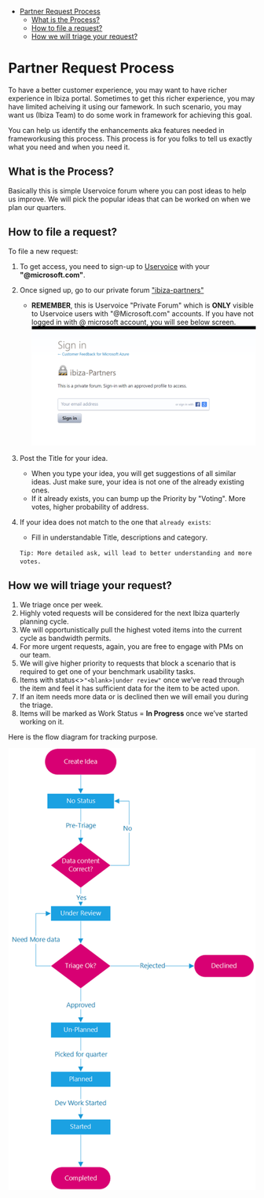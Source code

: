 * [Partner Request Process](#partner-request-process)
    * [What is the Process?](#partner-request-process-what-is-the-process)
    * [How to file a request?](#partner-request-process-how-to-file-a-request)
    * [How we will triage your request?](#partner-request-process-how-we-will-triage-your-request)



<a name="partner-request-process"></a>
# Partner Request Process

To have a better customer experience, you may want to have richer experience in Ibiza portal. Sometimes to get this richer experience, you may have limited acheiving it using our famework. In such scenario, you may want us (Ibiza Team) to do some work in framework for achieving this goal.

You can help us identify the enhancements aka features needed in frameworkusing this process. This process is for you folks to tell us exactly what you need and when you need it.

<a name="partner-request-process-what-is-the-process"></a>
## What is the Process?

Basically this is simple Uservoice forum where you can post ideas to help us improve. We will pick the popular ideas that can be worked on when we plan our quarters.

<a name="partner-request-process-how-to-file-a-request"></a>
## How to file a request?

To file a new request:

1. To get access, you need to sign-up to [Uservoice](https://aka.ms/portalfx/uservoice) with your **"@microsoft.com"**.
2.  Once signed up, go to our private forum ["ibiza-partners"](https://aka.ms/portalfx/uservoice)
    - **REMEMBER**, this is Uservoice "Private Forum" which is **ONLY** visible to Uservoice users with "@Microsoft.com" accounts. If you have not logged in with @ microsoft account, you will see below screen.
![partnerrequest](../media/access-denied-pr.png)
3. Post the Title for your idea. 
    - When you type your idea, you will get suggestions of all similar ideas. Just make sure, your idea is not one of the already existing ones. 
    - If it already exists, you can bump up the Priority by "Voting". More votes, higher probability of address.
4. If your idea does not match to the one that ``already exists``:
    - Fill in understandable Title, descriptions and category.

     `Tip: More detailed ask, will lead to better understanding and more votes.`
   
<a name="partner-request-process-how-we-will-triage-your-request"></a>
## How we will triage your request?

1.  We triage once per week.
1.	Highly voted requests will be considered for the next Ibiza quarterly planning cycle. 
1.	We will opportunistically pull the highest voted items into the current cycle as bandwidth permits.  
1.	For more urgent requests, again, you are free to engage with PMs on our team.
1.	We will give higher priority to requests that block a scenario that is required to get one of your benchmark usability tasks.  
1.	Items with status<>``"<blank>|under review"`` once we’ve read through the item and feel it has sufficient data for the item to be acted upon.
1.	If an item needs more data or is declined then we will email you during the triage.
1.	Items will be marked as Work Status = **In Progress** once we’ve started working on it.

Here is the flow diagram for tracking purpose.

![partnerrequestprocess](../media/partner-request-flow.png)

